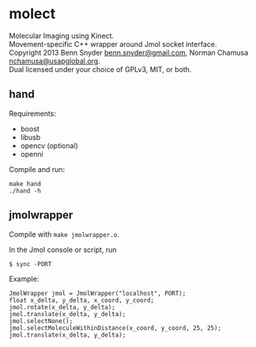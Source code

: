 # molect


Molecular Imaging using Kinect.<br/>
Movement-specific C++ wrapper around Jmol socket interface.<br/>
Copyright 2013 Benn Snyder <benn.snyder@gmail.com>, Norman Chamusa <nchamusa@usapglobal.org>.<br/>
Dual licensed under your choice of GPLv3, MIT, or both.


## hand

Requirements:

- boost
- libusb
- opencv (optional)
- openni

Compile and run:

    make hand
    ./hand -h


## jmolwrapper

Compile with `make jmolwrapper.o`.

In the Jmol console or script, run

    $ sync -PORT
    
Example:

    JmolWrapper jmol = JmolWrapper("localhost", PORT);
    float x_delta, y_delta, x_coord, y_coord;
    jmol.rotate(x_delta, y_delta);
    jmol.translate(x_delta, y_delta);
    jmol.selectNone();
    jmol.selectMoleculeWithinDistance(x_coord, y_coord, 25, 25);
    jmol.translate(x_delta, y_delta);

